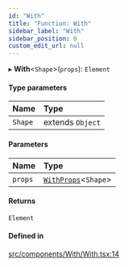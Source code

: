 ```yaml
---
id: "With"
title: "Function: With"
sidebar_label: "With"
sidebar_position: 0
custom_edit_url: null
---
```


▸ **With**<`Shape`\>(`props`): `Element`

#### Type parameters

| Name | Type |
| :------ | :------ |
| `Shape` | extends `Object` |

#### Parameters

| Name | Type |
| :------ | :------ |
| `props` | [`WithProps`](../types/WithProps)<`Shape`\> |

#### Returns

`Element`

#### Defined in

[src/components/With/With.tsx:14](https://github.com/ythecombinator/react-matchez/blob/869a539/src/components/With/With.tsx#L14)
